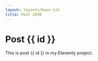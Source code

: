 ```yaml
---
layout: layouts/base.njk
title: Post 2930
---
```


# Post {{ id }}

This is post {{ id }} in my Eleventy project.
